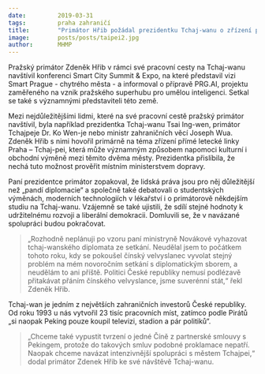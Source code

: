 ```yaml
---
date:         2019-03-31
tags:         praha zahraničí
title:        "Primátor Hřib požádal prezidentku Tchaj-wanu o zřízení přímé letecké linky Praha – Tchaj-pei"
image: 	      posts/posts/taipei2.jpg
author:       MHMP
---
```


Pražský primátor Zdeněk Hřib v rámci své pracovní cesty na Tchaj-wanu navštívil konferenci Smart City Summit & Expo, na které představil vizi Smart Prague - chytrého města - a informoval o přípravě PRG.AI, projektu zaměřeného na vznik pražského superhubu pro umělou inteligenci. Setkal se také s významnými představiteli této země.

Mezi nejdůležitějšími lidmi, které na své pracovní cestě pražský primátor navštívil, byla například prezidentka Tchaj-wanu Tsai Ing-wen, primátor Tchajpeje Dr. Ko Wen-je nebo ministr zahraničních věcí Joseph Wua. Zdeněk Hřib s nimi hovořil primárně na téma zřízení přímé letecké linky Praha – Tchaj-pei, která může významným způsobem napomoci kulturní i obchodní výměně mezi těmito dvěma městy. Prezidentka přislíbila, že nechá tuto možnost prověřit místním ministerstvem dopravy. 

Paní prezidentce primátor zopakoval, že lidská práva jsou pro něj důležitější než „pandí diplomacie“ a společně také debatovali o studentských výměnách, moderních technologiích v lékařství i o primátorově někdejším studiu na Tchaj-wanu. Vzájemně se také ujistili, že sdílí stejné hodnoty k udržitelnému rozvoji a liberální demokracii. Domluvili se, že v navázané spolupráci budou pokračovat.

> „Rozhodně neplánuji po vzoru paní ministryně Novákové vyhazovat tchaj-wanského diplomata ze setkání. Neudělal jsem to počátkem tohoto roku, kdy se pokoušel čínský velvyslanec vyvolat stejný problém na mém novoročním setkání s diplomatickým sborem, a neudělám to ani příště. Politici České republiky nemusí podlézavě přitakávat přáním čínského velvyslance, jsme suverénní stát,“ řekl Zdeněk Hřib. 

Tchaj-wan je jedním z největších zahraničních investorů České republiky. Od roku 1993 u nás vytvořil 23 tisíc pracovních míst, zatímco podle Pirátů „si naopak Peking pouze koupil televizi, stadion a pár politiků“. 

> „Chceme také vypustit tvrzení o jedné Číně z partnerské smlouvy s Pekingem, protože do takových smluv podobné proklamace nepatří. Naopak chceme navázat intenzivnější spolupráci s městem Tchajpei,“ dodal primátor Zdenek Hřib ke své návštěvě Tchaj-wanu.
